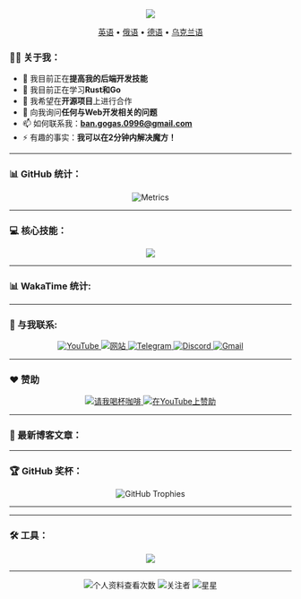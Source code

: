 <div id="header" align="center">
  <img src="https://capsule-render.vercel.app/api?type=waving&color=gradient&height=300&section=header&text=Vladimir%20Banov&fontSize=90&animation=fadeIn&fontAlignY=38&descAlignY=51&desc=全栈开发人员%20%7C%20开源爱好者&descAlign=62"/>
  <p align="center">
    <a href="https://github.com/BANSAFAn/BANSAFAn/blob/main/README.md">英语</a> •
    <a href="https://github.com/BANSAFAn/BANSAFAn/blob/main/README.ru.md">俄语</a> •
    <a href="https://github.com/BANSAFAn/BANSAFAn/blob/main/README.de.md">德语</a> •
    <a href="https://github.com/BANSAFAn/BANSAFAn/blob/main/README.uk.md">乌克兰语</a>
  </p>
</div>

### 👨‍💻 关于我：

- 🔭 我目前正在**提高我的后端开发技能**
- 🌱 我目前正在学习**Rust和Go**
- 👯 我希望在**开源项目**上进行合作
- 💬 向我询问**任何与Web开发相关的问题**
- 📫 如何联系我：**ban.gogas.0996@gmail.com**
- ⚡ 有趣的事实：**我可以在2分钟内解决魔方！**

---

### 📊 GitHub 统计：

<div align="center">
  <img src="metrics.svg" alt="Metrics"/>
</div>

---

### 💻 核心技能：

<p align="center">
  <a href="https://skillicons.dev">
    <img src="https://skillicons.dev/icons?i=rust,go,ts,js,vue,react,html,css,git,docker,aws,githubactions" />
  </a>
</p>

---

### 📊 WakaTime 统计:

<!-- WAKATIME:START -->
<!-- WAKATIME:END -->

---

### 🤝 与我联系:

<div align="center">
  <a href="https://www.youtube.com/@Baneronetwo" target="_blank">
    <img src="https://img.shields.io/badge/-YouTube-FF0000?style=for-the-badge&logo=youtube&logoColor=white" alt="YouTube"/>
  </a>
  <a href="https://baneronetwo.vercel.app/" target="_blank">
    <img src="https://img.shields.io/badge/-Website-000000?style=for-the-badge&logo=About.me&logoColor=white" alt="网站"/>
  </a>
  <a href="https://t.me/banliveone" target="_blank">
    <img src="https://img.shields.io/badge/-Telegram-2CA5E0?style=for-the-badge&logo=telegram&logoColor=white" alt="Telegram"/>
  </a>
  <a href="https://rebrand.ly/liveone" target="_blank">
    <img src="https://img.shields.io/badge/-Discord-5865F2?style=for-the-badge&logo=discord&logoColor=white" alt="Discord"/>
  </a>
  <a href="mailto:ban.gogas.0996@gmail.com">
    <img src="https://img.shields.io/badge/-Gmail-D14836?style=for-the-badge&logo=gmail&logoColor=white" alt="Gmail"/>
  </a>
</div>

---

### ❤️ 赞助

<div align="center">
  <a href="https://www.buymeacoffee.com/baneronetwo" target="_blank">
    <img src="https://img.shields.io/badge/Buy%20Me%20a%20Coffee-FFDD00?style=for-the-badge&logo=buy-me-a-coffee&logoColor=black" alt="请我喝杯咖啡"/>
  </a>
  <a href="https://www.youtube.com/channel/UClMebl5oW-tB2eQ-g_00e_A/join" target="_blank">
    <img src="https://img.shields.io/badge/Sponsor-FF0000?style=for-the-badge&logo=YouTube&logoColor=white" alt="在YouTube上赞助"/>
  </a>
</div>



---

### 📝 最新博客文章：

<!-- BLOG-POST-LIST:START -->
<!-- BLOG-POST-LIST:END -->

---

### 🏆 GitHub 奖杯：

<div align="center">
  <img src="https://github-profile-trophy.vercel.app/?username=BANSAFAn&theme=radical&no-frame=true&no-bg=true&margin-w=4" alt="GitHub Trophies"/>
</div>

---


---

### 🛠️ 工具：

<p align="center">
  <a href="https://skillicons.dev">
    <img src="https://skillicons.dev/icons?i=vscode,visualstudio,neovim,github,figma,postman" />
  </a>
</p>

---

<div align="center">
  <img src="https://profile-counter.glitch.me/BANSAFAn/count.svg" alt="个人资料查看次数"/>
  <img src="https://img.shields.io/github/followers/BANSAFAn?label=关注者&style=social&logo=github" alt="关注者"/>
  <img src="https://img.shields.io/github/stars/BANSAFAn?label=星星&style=social&logo=github" alt="星星"/>
</div>